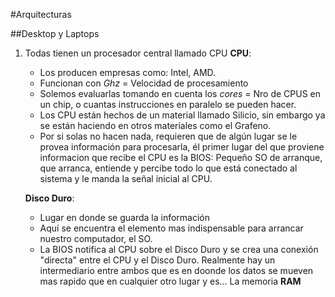 #Arquitecturas

##Desktop y Laptops
1. Todas tienen un procesador central llamado CPU
    **CPU**:
    - Los producen empresas como: Intel, AMD.
    - Funcionan con _Ghz_ = Velocidad de procesamiento
    - Solemos evaluarlas tomando en cuenta los *cores* = Nro de CPUS en un chip,
      o cuantas instrucciones en paralelo se pueden hacer.
    - Los CPU están hechos de un material llamado Silicio, sin embargo ya se están haciendo en otros materiales como el Grafeno.
    - Por si solas no hacen nada, requieren que de algún lugar se le provea información para procesarla, él primer lugar del que proviene informacion que recibe el CPU es la BIOS: Pequeño SO de arranque, que arranca, entiende y percibe todo lo que está conectado al sistema y le manda la señal inicial al CPU.

    **Disco Duro**:
    - Lugar en donde se guarda la información
    - Aquí se encuentra el elemento mas indispensable para arrancar nuestro computador, el SO.
    - La BIOS notifica al CPU sobre el Disco Duro y se crea una conexión "directa" entre el CPU y el Disco Duro. Realmente hay un intermediario entre ambos que es en doonde los datos se mueven mas rapido que en cualquier otro lugar y es... La memoria **RAM**
